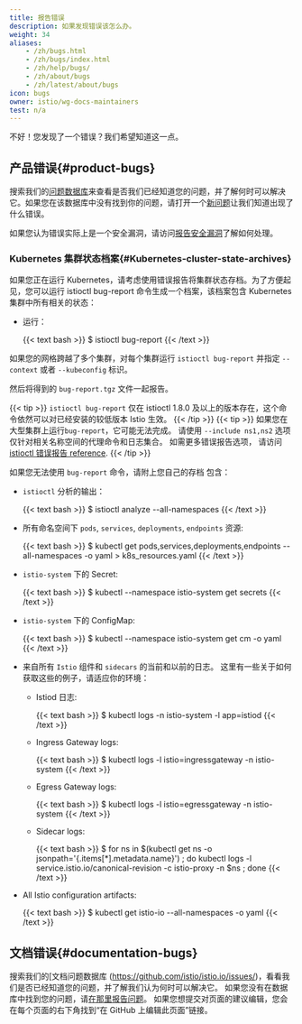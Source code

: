 ```yaml
---
title: 报告错误
description: 如果发现错误该怎么办。
weight: 34
aliases:
    - /zh/bugs.html
    - /zh/bugs/index.html
    - /zh/help/bugs/
    - /zh/about/bugs
    - /zh/latest/about/bugs
icon: bugs
owner: istio/wg-docs-maintainers
test: n/a
---
```


不好！您发现了一个错误？我们希望知道这一点。

## 产品错误{#product-bugs}

搜索我们的[问题数据库](https://github.com/istio/istio/issues/)来查看是否我们已经知道您的问题，并了解何时可以解决它。如果您在该数据库中没有找到你的问题，请打开一个[新问题](https://github.com/istio/istio/issues/new/choose)让我们知道出现了什么错误。

如果您认为错误实际上是一个安全漏洞，请访问[报告安全漏洞](/zh/about/security-vulnerabilities/)了解如何处理。

### Kubernetes 集群状态档案{#Kubernetes-cluster-state-archives}

如果您正在运行 Kubernetes，请考虑使用错误报告将集群状态存档。为了方便起见，您可以运行 istioctl bug-report 命令生成一个档案，该档案包含 Kubernetes 集群中所有相关的状态：

* 运行：

    {{< text bash >}}
    $ istioctl bug-report
    {{< /text >}}

如果您的网格跨越了多个集群，对每个集群运行 `istioctl bug-report` 并指定 `--context` 或者 `--kubeconfig` 标识。

然后将得到的 `bug-report.tgz` 文件一起报告。

{{< tip >}}
`istioctl bug-report` 仅在 istioctl 1.8.0 及以上的版本存在，这个命令依然可以对已经安装的较低版本 Istio 生效。
{{< /tip >}}
{{< tip >}}
如果您在大型集群上运行`bug-report`，它可能无法完成。
请使用 `--include ns1,ns2` 选项仅针对相关名称空间的代理命令和日志集合。 如需更多错误报告选项，
请访问 [istioctl 错误报告
reference](/docs/reference/commands/istioctl/#istioctl-bug-report).
{{< /tip >}}

如果您无法使用 `bug-report` 命令，请附上您自己的存档
包含：
* `istioctl` 分析的输出：

    {{< text bash >}}
    $ istioctl analyze --all-namespaces
    {{< /text >}}
* 所有命名空间下 `pods`, `services`, `deployments`, `endpoints` 资源:

    {{< text bash >}}
    $ kubectl get pods,services,deployments,endpoints --all-namespaces -o yaml > k8s_resources.yaml
    {{< /text >}}

* `istio-system` 下的 Secret:

    {{< text bash >}}
    $ kubectl --namespace istio-system get secrets
    {{< /text >}}

* `istio-system` 下的 ConfigMap:

    {{< text bash >}}
    $ kubectl --namespace istio-system get cm -o yaml
    {{< /text >}}

* 来自所有 `Istio` 组件和 `sidecars` 的当前和以前的日志。 这里有一些关于如何获取这些的例子，请适应你的环境：

     * Istiod 日志:

        {{< text bash >}}
        $ kubectl logs -n istio-system -l app=istiod
        {{< /text >}}

    * Ingress Gateway logs:

        {{< text bash >}}
        $ kubectl logs -l istio=ingressgateway -n istio-system
        {{< /text >}}

    * Egress Gateway logs:

        {{< text bash >}}
        $ kubectl logs -l istio=egressgateway -n istio-system
        {{< /text >}}

    * Sidecar logs:

        {{< text bash >}}
        $ for ns in $(kubectl get ns -o jsonpath='{.items[*].metadata.name}') ; do kubectl logs -l service.istio.io/canonical-revision -c istio-proxy -n $ns ; done
        {{< /text >}}

* All Istio configuration artifacts:

    {{< text bash >}}
    $ kubectl get istio-io --all-namespaces -o yaml
    {{< /text >}}

## 文档错误{#documentation-bugs}

搜索我们的[文档问题数据库 (https://github.com/istio/istio.io/issues/)，看看我们是否已经知道您的问题，并了解我们认为何时可以解决它。 如果您没有在数据库中找到您的问题，请[在那里报告问题](https://github.com/istio/istio.io/issues/new)。
如果您想提交对页面的建议编辑，您会在每个页面的右下角找到“在 GitHub 上编辑此页面”链接。